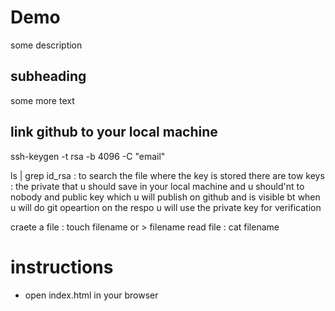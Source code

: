 # Demo

some description 

## subheading 

some more text 

## link github to your local machine 
 ssh-keygen -t rsa -b 4096 -C "email"

ls | grep id_rsa : to search the file where the key is stored 
there are tow keys : the private that u should save in your local machine and u should'nt to nobody and public key which u will publish on github and is visible 
bt when u will do git opeartion on the respo u will use the private key for verification 

craete a file : touch filename or > filename 
read file : cat filename 

# instructions 
 - open index.html in your browser